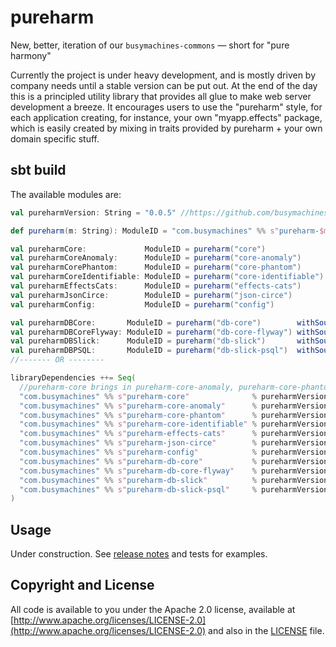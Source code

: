 # pureharm
New, better, iteration of our `busymachines-commons` — short for "pure harmony"

Currently the project is under heavy development, and is mostly driven by company needs until a stable version can be put out. At the end of the day this is a principled utility library that provides all glue to make web server development a breeze. It encourages users to use the "pureharm" style, for each application creating, for instance, your own "myapp.effects" package, which is easily created by mixing in traits provided by pureharm + your own domain specific stuff. 

## sbt build

The available modules are:

```scala
val pureharmVersion: String = "0.0.5" //https://github.com/busymachines/pureharm/releases

def pureharm(m: String): ModuleID = "com.busymachines" %% s"pureharm-$m" % pureharmVersion

val pureharmCore:             ModuleID = pureharm("core")              withSources ()
val pureharmCoreAnomaly:      ModuleID = pureharm("core-anomaly")      withSources ()
val pureharmCorePhantom:      ModuleID = pureharm("core-phantom")      withSources ()
val pureharmCoreIdentifiable: ModuleID = pureharm("core-identifiable") withSources ()
val pureharmEffectsCats:      ModuleID = pureharm("effects-cats")      withSources ()
val pureharmJsonCirce:        ModuleID = pureharm("json-circe")        withSources ()
val pureharmConfig:           ModuleID = pureharm("config")            withSources ()

val pureharmDBCore:       ModuleID = pureharm("db-core")        withSources ()
val pureharmDBCoreFlyway: ModuleID = pureharm("db-core-flyway") withSources ()
val pureharmDBSlick:      ModuleID = pureharm("db-slick")       withSources ()
val pureharmDBPSQL:       ModuleID = pureharm("db-slick-psql")  withSources ()
//------- OR --------

libraryDependencies ++= Seq(
  //pureharm-core brings in pureharm-core-anomaly, pureharm-core-phantom, and pureharm-core-identifiable.
  "com.busymachines" %% s"pureharm-core"              % pureharmVersion,
  "com.busymachines" %% s"pureharm-core-anomaly"      % pureharmVersion,
  "com.busymachines" %% s"pureharm-core-phantom"      % pureharmVersion,
  "com.busymachines" %% s"pureharm-core-identifiable" % pureharmVersion,
  "com.busymachines" %% s"pureharm-effects-cats"      % pureharmVersion,
  "com.busymachines" %% s"pureharm-json-circe"        % pureharmVersion,
  "com.busymachines" %% s"pureharm-config"            % pureharmVersion,
  "com.busymachines" %% s"pureharm-db-core"           % pureharmVersion,
  "com.busymachines" %% s"pureharm-db-core-flyway"    % pureharmVersion,
  "com.busymachines" %% s"pureharm-db-slick"          % pureharmVersion,
  "com.busymachines" %% s"pureharm-db-slick-psql"     % pureharmVersion,
)
```

## Usage
Under construction. See [release notes](https://github.com/busymachines/pureharm/releases) and tests for examples.

## Copyright and License

All code is available to you under the Apache 2.0 license, available at [http://www.apache.org/licenses/LICENSE-2.0](http://www.apache.org/licenses/LICENSE-2.0) and also in the [LICENSE](./LICENSE) file.
